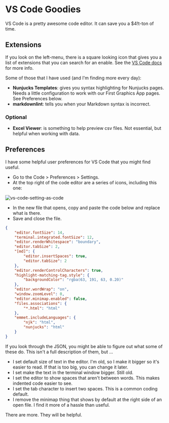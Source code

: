 # VS Code Goodies
VS Code is a pretty awesome code editor. It can save you a $4!t-ton of time.

## Extensions
If you look on the left-menu, there is a square looking icon that gives you a list of extensions that you can search for an enable. See the [VS Code docs](https://code.visualstudio.com/docs/editor/extension-gallery) for more info.

Some of those that I have used (and I'm finding more every day):

- **Nunjucks Templates**: gives you syntax highlighting for Nunjucks pages. Needs a little configuration to work with our First Graphics App pages. See Preferences below.
- **markdownlint**: tells you when your Markdown syntax is incorrect.

### Optional
- **Excel Viewer**: is something to help preview csv files. Not essential, but helpful when working with data.

## Preferences
I have some helpful user preferences for VS Code that you might find useful.

- Go to the Code > Preferences > Settings.
- At the top right of the code editor are a series of icons, including this one:

![vs-code-setting-as-code](images/vs-code-setting-as-code.png)

- In the new file that opens, copy and paste the code below and replace what is there.
- Save and close the file.

```json
{
    "editor.fontSize": 14,
    "terminal.integrated.fontSize": 12,
    "editor.renderWhitespace": "boundary",
    "editor.tabSize": 2,
    "[md]": {
        "editor.insertSpaces": true,
        "editor.tabSize": 2
    },
    "editor.renderControlCharacters": true,
    "highlight-matching-tag.style": {
        "backgroundColor": "rgba(63, 191, 63, 0.20)"
    },
    "editor.wordWrap": "on",
    "window.zoomLevel": 0,
    "editor.minimap.enabled": false,
    "files.associations": {
        "*.html": "html"
    },
    "emmet.includeLanguages": {
        "njk": "html",
        "nunjucks": "html"
    }
}
```

If you look through the JSON, you might be able to figure out what some of these do. This isn't a full description of them, but ...

- I set default size of text in the editor. I'm old, so I make it bigger so it's easier to read. If that is too big, you can change it later.
- I set make the text in the terminal window bigger. Still old.
- I set the editor to show spaces that aren't between words. This makes indented code easier to see.
- I set the tab character to insert two spaces. This is a common coding default.
- I remove the minimap thing that shows by default at the right side of an open file. I find it more of a hassle than useful.

There are more. They will be helpful.
